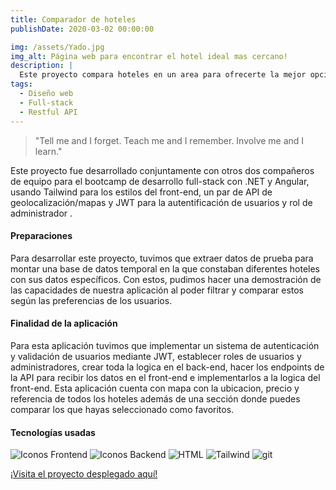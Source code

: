 ```yaml
---
title: Comparador de hoteles
publishDate: 2020-03-02 00:00:00

img: /assets/Yado.jpg
img_alt: Página web para encontrar el hotel ideal mas cercano!
description: |
  Este proyecto compara hoteles en un area para ofrecerte la mejor opción según tus preferencias!
tags:
  - Diseño web
  - Full-stack
  - Restful API
---
```


> "Tell me and I forget. Teach me and I remember. Involve me and I learn."



Este proyecto fue desarrollado conjuntamente con otros dos compañeros de equipo para el bootcamp de desarrollo full-stack con .NET y Angular, usando Tailwind para los estilos del front-end, un par de API de geolocalización/mapas y JWT para la autentificación de usuarios y rol de administrador .

#### Preparaciones
Para desarrollar este proyecto, tuvimos que extraer datos de prueba para montar una base de datos temporal en la que constaban diferentes hoteles con sus datos específicos. Con estos, pudimos hacer una demostración de las capacidades de nuestra aplicación al poder filtrar y comparar estos según las preferencias de los usuarios.

#### Finalidad de la aplicación

Para esta aplicación tuvimos que implementar un sistema de autenticación y validación de usuarios mediante JWT, establecer roles de usuarios y administradores, crear toda la logica en el back-end, hacer los endpoints de la API para recibir los datos en el front-end e implementarlos a la logica del front-end. Esta aplicación cuenta con mapa con la ubicacion, precio y referencia de todos los hoteles además de una sección donde puedes comparar los que hayas seleccionado como favoritos.  

#### Tecnologías usadas

  <img alt="Iconos Frontend" src="https://skillicons.dev/icons?i=angular&theme=light&perline=4"> <img alt="Iconos Backend" src="https://skillicons.dev/icons?i=net&theme=light&perline=4">  <img alt="HTML" src="https://skillicons.dev/icons?i=html&theme=light&perline=4"> <img alt="Tailwind" src="https://skillicons.dev/icons?i=tailwind&theme=light&perline=4">  <img alt="git" src="https://skillicons.dev/icons?i=github&theme=light&perline=4"> 

<a href="https://main.d2cllapvi2wbve.amplifyapp.com/" target="_blank">¡Visita el proyecto desplegado aquí!</a>